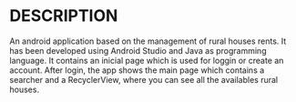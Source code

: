# DESCRIPTION
An android application based on the management of rural houses rents. It has been developed using Android Studio and Java as programming language.
It contains an inicial page which is used for loggin or create an account. After login, the app shows the main page which contains a searcher and a RecyclerView, where you can see all the availables rural houses.
